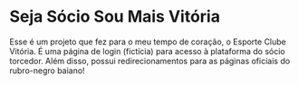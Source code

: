 # Seja Sócio Sou Mais Vitória
Esse é um projeto que fez para o meu tempo de coração, o Esporte Clube Vitória. É uma página de login (fictícia) para acesso à plataforma do sócio torcedor. Além disso, possui redirecionamentos para as páginas oficiais do rubro-negro baiano!
